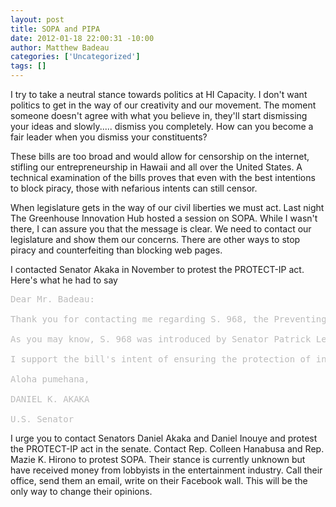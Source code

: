 ```yaml
--- 
layout: post
title: SOPA and PIPA
date: 2012-01-18 22:00:31 -10:00
author: Matthew Badeau
categories: ['Uncategorized']
tags: []
---
```

I try to take a neutral stance towards politics at HI Capacity. I don't want politics to get in the way of our creativity and our movement. The moment someone doesn't agree with what you believe in, they'll start dismissing your ideas and slowly..... dismiss you completely. How can you become a fair leader when you dismiss your constituents?

These bills are too broad and would allow for censorship on the internet, stifling our entrepreneurship in Hawaii and all over the United States. A technical examination of the bills proves that even with the best intentions to block piracy, those with nefarious intents can still censor.

When legislature gets in the way of our civil liberties we must act. Last night The Greenhouse Innovation Hub hosted a session on SOPA. While I wasn't there, I can assure you that the message is clear. We need to contact our legislature and show them our concerns. There are other ways to stop piracy and counterfeiting than blocking web pages.

I contacted Senator Akaka in November to protest the PROTECT-IP act. Here's what he had to say

<pre style="border: none; background-color: transparent; color: #BBBBBB;">
Dear Mr. Badeau:

Thank you for contacting me regarding S. 968, the Preventing Real Online Threats to Economic Creativity and Theft of Intellectual Property Act of 2011, also known as the PROTECT IP Act of 2011.

As you may know, S. 968 was introduced by Senator Patrick Leahy (D-VT) on May 12, 2011. This measure would authorize the Attorney General (AG) or an intellectual property right owner harmed by an Internet site dedicated to infringing activities (ISDIA) to commence an action against a registrant of an ISDIA's domain name or an owner or operator of an ISDIA accessed through a domain name. In addition, the bill authorizes the AG to commence action against individuals associated with nondomestic domain names. Following the commencement of such an action, the court is allowed to issue a temporary restraining order or injunctions against the nondomestic domain name, registrants, or the owner or operator of an ISDIA. On May 26, 2011, the Senate Judiciary Committee favorably reported the bill to the full Senate where it was placed on the Senate Legislative Calendar.

I support the bill's intent of ensuring the protection of intellectual property. However, in doing so we must ensure that we do not hinder the free-flow of information or stifle innovation. Rest assured I will keep your concerns in mind should the Senate consider S. 968 or related legislation in the 112th Congress. Mahalo again for contacting me.

Aloha pumehana,

DANIEL K. AKAKA

U.S. Senator
</pre>

I urge you to contact Senators Daniel Akaka and Daniel Inouye and protest the PROTECT-IP act in the senate. Contact Rep. Colleen Hanabusa and Rep. Mazie K. Hirono to protest SOPA. Their stance is currently unknown but have received money from lobbyists in the entertainment industry. Call their office, send them an email, write on their Facebook wall. This will be the only way to change their opinions.